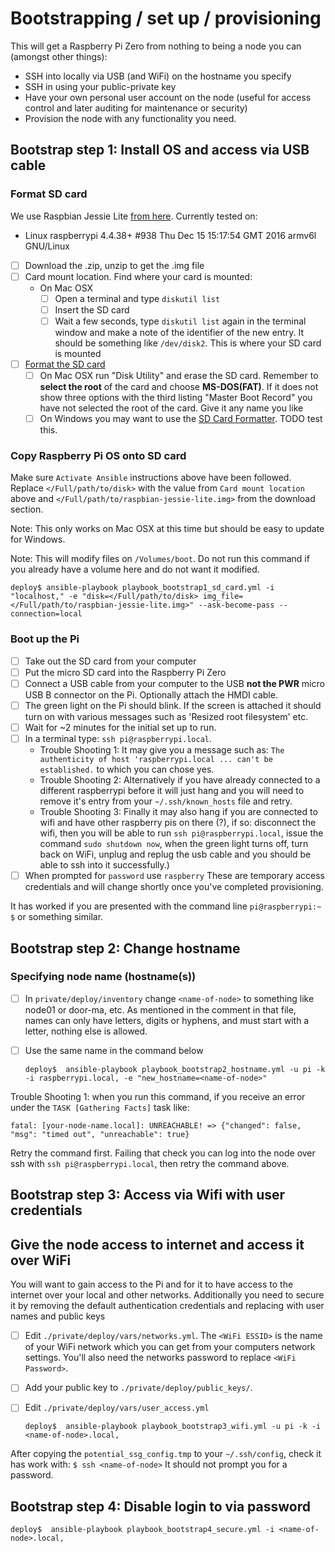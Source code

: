 

# Bootstrapping / set up / provisioning

This will get a Raspberry Pi Zero from nothing to being a node you can
(amongst other things):
  * SSH into locally via USB (and WiFi) on the hostname you specify
  * SSH in using your public-private key
  * Have your own personal user account on the node (useful for access
  control and later auditing for maintenance or security)
  * Provision the node with any functionality you need.

## Bootstrap step 1: Install OS and access via USB cable

### Format SD card

We use Raspbian Jessie Lite [from here](https://www.raspberrypi.org/downloads/raspbian/).
Currently tested on:
  * Linux raspberrypi 4.4.38+ #938 Thu Dec 15 15:17:54 GMT 2016 armv6l GNU/Linux

  - [ ] Download the .zip, unzip to get the .img file
  - [ ] Card mount location.  Find where your card is mounted:
    * On Mac OSX
      - [ ] Open a terminal and type `diskutil list`
      - [ ] Insert the SD card
      - [ ] Wait a few seconds, type `diskutil list` again in the terminal window
      and make a note of the identifier of the new entry.  It should be
      something like `/dev/disk2`.  This is where your SD card is mounted
  - [ ] [Format the SD card](https://www.andrewmunsell.com/blog/raspberry-pi-noobs-tutorial/)
    - [ ] On Mac OSX run "Disk Utility" and erase the SD card.  Remember to
    **select the root** of the card and choose **MS-DOS(FAT)**.  If it does not
    show three options with the third listing "Master Boot Record" you have not
    selected the root of the card.  Give it any name you like
    - [ ] On Windows you may want to use the
    [SD Card Formatter](https://www.sdcard.org/downloads/formatter_4/).
    TODO test this.

### Copy Raspberry Pi OS onto SD card

Make sure `Activate Ansible` instructions above have been followed.
Replace `</Full/path/to/disk>` with the value from `Card mount location` above and
`</Full/path/to/raspbian-jessie-lite.img>` from the download section.

Note: This only works on Mac OSX at this time but should be easy to update for
Windows.

Note: This will modify files on `/Volumes/boot`.  Do not run this command if
you already have a volume here and do not want it modified.

    deploy$ ansible-playbook playbook_bootstrap1_sd_card.yml -i "localhost," -e "disk=</Full/path/to/disk> img_file=</Full/path/to/raspbian-jessie-lite.img>" --ask-become-pass --connection=local

### Boot up the Pi

  - [ ] Take out the SD card from your computer
  - [ ] Put the micro SD card into the Raspberry Pi Zero
  - [ ] Connect a USB cable from your computer to the USB **not the PWR** micro
  USB B connector on the Pi.  Optionally attach the HMDI cable.
  - [ ] The green light on the Pi should blink.  If the screen is attached it
  should turn on with various messages such as 'Resized root filesystem' etc.
  - [ ] Wait for ~2 minutes for the initial set up to run.
  - [ ] In a terminal type: `ssh pi@raspberrypi.local`.
      * Trouble Shooting 1: It may give you a message such as: `The authenticity
        of host 'raspberrypi.local ... can't be established.`
        to which you can chose yes.
      * Trouble Shooting 2: Alternatively if you have already connected
        to a different raspberrypi before it will just hang and you will need to
        remove it's entry from your `~/.ssh/known_hosts` file and retry.
      * Trouble Shooting 3: Finally
        it may also hang if you are connected to wifi and have other raspberry pis
        on there (?), if so: disconnect the wifi, then you will be able to run
        `ssh pi@raspberrypi.local`, issue the command `sudo shutdown now`, when
        the green light turns off, turn back on WiFi, unplug and replug the usb
        cable and you should be able to ssh into it successfully.)
  - [ ] When prompted for `password` use `raspberry`
        These are temporary access credentials and will change shortly once
        you've completed provisioning.

It has worked if you are presented with the command line `pi@raspberrypi:~ $` or something similar.

## Bootstrap step 2: Change hostname

### Specifying node name (hostname(s))

  - [ ] In `private/deploy/inventory` change `<name-of-node>` to something
  like node01 or door-ma, etc. As mentioned in the comment in that file, names
  can only have letters, digits or hyphens, and must start with a letter, nothing
  else is allowed.
  - [ ] Use the same name in the command below

    `deploy$  ansible-playbook playbook_bootstrap2_hostname.yml -u pi -k -i raspberrypi.local, -e "new_hostname=<name-of-node>"`

Trouble Shooting 1: when you run this command, if you receive an error under the `TASK [Gathering Facts]` task like:

    fatal: [your-node-name.local]: UNREACHABLE! => {"changed": false, "msg": "timed out", "unreachable": true}

Retry the command first.  Failing that check you can log into the node over ssh
with `ssh pi@raspberrypi.local`, then retry the command above.

## Bootstrap step 3: Access via Wifi with user credentials

## Give the node access to internet and access it over WiFi

You will want to gain access to the Pi and for it to have access to the
internet over your local and other networks.  Additionally you need to secure it
by removing the default authentication credentials and replacing with user names
and public keys

  - [ ] Edit `./private/deploy/vars/networks.yml`.  The `<WiFi ESSID>`
  is the name of your WiFi network which you can get from your computers
  network settings.  You'll also need the networks password to replace
  `<WiFi Password>`.
  - [ ] Add your public key to `./private/deploy/public_keys/`.
  - [ ] Edit `./private/deploy/vars/user_access.yml`

    `deploy$  ansible-playbook playbook_bootstrap3_wifi.yml -u pi -k -i <name-of-node>.local,`

After copying the `potential_ssg_config.tmp` to your `~/.ssh/config`, check it has
work with:  `$ ssh <name-of-node>`  It should not prompt you for a password.

## Bootstrap step 4: Disable login to via password

    deploy$  ansible-playbook playbook_bootstrap4_secure.yml -i <name-of-node>.local,
